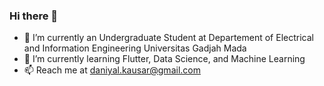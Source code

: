 ### Hi there 👋



- 🔭 I’m currently an Undergraduate Student at Departement of Electrical and Information Engineering Universitas Gadjah Mada
- 🌱 I’m currently learning Flutter, Data Science, and Machine Learning
- 📫 Reach me at daniyal.kausar@gmail.com
